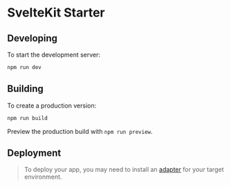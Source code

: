 # SvelteKit Starter

## Developing

To start the development server:

```bash
npm run dev
```

## Building

To create a production version:

```bash
npm run build
```

Preview the production build with `npm run preview`.

## Deployment

> To deploy your app, you may need to install an [adapter](https://kit.svelte.dev/docs/adapters) for your target environment.
